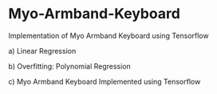 # Myo-Armband-Keyboard
Implementation of Myo Armband Keyboard using Tensorflow

 a) Linear Regression
 
 b) Overfitting: Polynomial Regression
 
 c) Myo Armband Keyboard
     Implemented using Tensorflow

